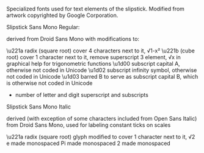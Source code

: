 Specialized fonts used for text elements of the slipstick. Modified from artwork copyrighted by Google Corporation.

Slipstick Sans Mono Regular:

derived from Droid Sans Mono with modifications to:

\u221a radix (square root) cover 4 characters next to it, √1-x²
\u221b (cube root) cover 1 character next to it, remove superscript 3 element, √x in graphical help for trigonometric functions
\u1d00 subscript capital A, otherwise not coded in Unicode
\u1d02 subscript infinity symbol, otherwise not coded in Unicode
\u1d03 barred B to serve as subscript capital B, which is otherwise not coded in Unicode
+ number of letter and digit superscript and subscripts

Slipstick Sans Mono Italic

derived (with exception of some characters included from Open Sans Italic) from Droid Sans Mono, used for labeling constant ticks on scales

\u221a radix (square root) glyph modified to cover 1 character next to it, √2
e made monospaced
Pi made monospaced
2 made monospaced

